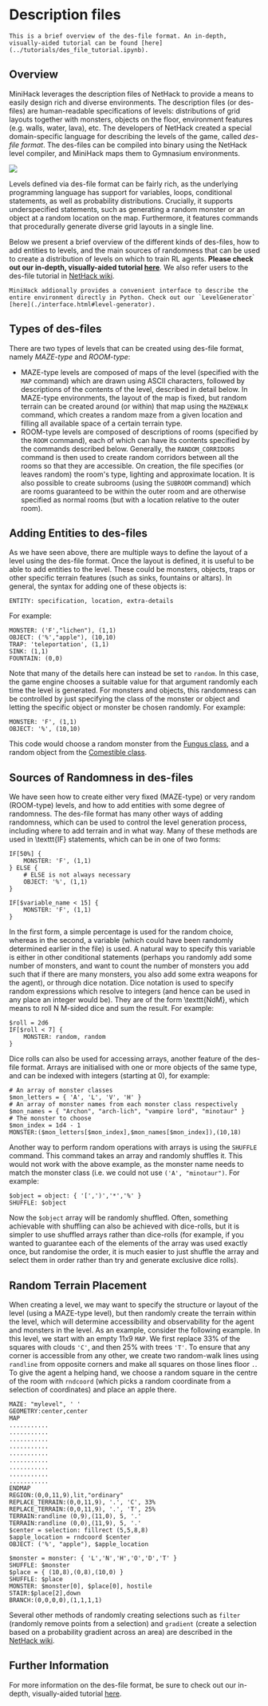 # Description files

````{note}
This is a brief overview of the des-file format. An in-depth, visually-aided tutorial can be found [here](../tutorials/des_file_tutorial.ipynb).
````

## Overview

MiniHack leverages the description files of NetHack to provide a means to easily design rich and diverse environments. The description files (or des-files) are human-readable specifications of levels: distributions of grid layouts together with monsters, objects on the floor, environment features (e.g. walls, water, lava), etc. The developers of NetHack created a special domain-specific language for describing the levels of the game, called _des-file format_. The des-files can be compiled into binary using the NetHack level compiler, and MiniHack maps them to Gymnasium environments.

![](../imgs/des_file.gif)

Levels defined via des-file format can be fairly rich, as the underlying programming language has support for variables, loops, conditional statements, as well as probability distributions. Crucially, it supports underspecified statements, such as generating a random monster or an object at a random location on the map. Furthermore, it features commands that procedurally generate diverse grid layouts in a single line.

Below we present a brief overview of the different kinds of des-files, how to add entities to levels, and the main sources of randomness that can be used to create a distribution of levels on which to train RL agents. __Please check out our in-depth, visually-aided tutorial [here](../tutorials/des_file/index)__. We also refer users to the des-file tutorial in [NetHack wiki](https://nethackwiki.com/wiki/Des-file_format).

````{note}
MiniHack addionally provides a convenient interface to describe the entire environment directly in Python. Check out our `LevelGenerator` [here](./interface.html#level-generator).
````

## Types of des-files

There are two types of levels that can be created using des-file format, namely *MAZE-type* and *ROOM-type*:
- MAZE-type levels are composed of maps of the level (specified with the `MAP` command) which are drawn using ASCII characters, followed by descriptions of the contents of the level, described in detail below. In MAZE-type environments, the layout of the map is fixed, but random terrain can be created around (or within) that map using the `MAZEWALK` command, which creates a random maze from a given location and filling all available space of a certain terrain type.
- ROOM-type levels are composed of descriptions of rooms (specified by the `ROOM` command), each of which can have its contents specified by the commands described below. Generally, the `RANDOM_CORRIDORS` command is then used to create random corridors between all the rooms so that they are accessible. On creation, the file specifies (or leaves random) the room's type, lighting and approximate location. It is also possible to create subrooms (using the `SUBROOM` command) which are rooms guaranteed to be within the outer room and are otherwise specified as normal rooms (but with a location relative to the outer room).

## Adding Entities to des-files

As we have seen above, there are multiple ways to define the layout of a level using the des-file format. Once the layout is defined, it is useful to be able to add entities to the level. These could be monsters, objects, traps or other specific terrain features (such as sinks, fountains or altars). In general, the syntax for adding one of these objects is:
```
ENTITY: specification, location, extra-details
```
For example:
```
MONSTER: ('F',"lichen"), (1,1)
OBJECT: ('%',"apple"), (10,10)
TRAP: 'teleportation', (1,1)
SINK: (1,1)
FOUNTAIN: (0,0)
```

Note that many of the details here can instead be set to `random`. In this case, the game engine chooses a suitable value for that argument randomly each time the level is generated. For monsters and objects, this randomness can be controlled by just specifying the class of the monster or object and letting the specific object or monster be chosen randomly. For example:
```
MONSTER: 'F', (1,1)
OBJECT: '%', (10,10)
```
This code would choose a random monster from the [Fungus class](https://nethackwiki.com/wiki/Fungus), and a random object from the [Comestible class](https://nethackwiki.com/wiki/Comestible).

## Sources of Randomness in des-files

We have seen how to create either very fixed (MAZE-type) or very random (ROOM-type) levels, and how to add entities with some degree of randomness.
The des-file format has many other ways of adding randomness, which can be used to control the level generation process, including where to add terrain and in what way. Many of these methods are used in \texttt{IF} statements, which can be in one of two forms:
```
IF[50%] {
    MONSTER: 'F', (1,1)
} ELSE {
    # ELSE is not always necessary
    OBJECT: '%', (1,1)
}

IF[$variable_name < 15] {
    MONSTER: 'F', (1,1)
}
```
In the first form, a simple percentage is used for the random choice, whereas in the second, a variable (which could have been randomly determined earlier in the file) is used. A natural way to specify this variable is either in other conditional statements (perhaps you randomly add some number of monsters, and want to count the number of monsters you add such that if there are many monsters, you also add some extra weapons for the agent), or through dice notation. Dice notation is used to specify random expressions which resolve to integers (and hence can be used in any place an integer would be). They are of the form \texttt{NdM}, which means to roll N M-sided dice and sum the result. For example:

```
$roll = 2d6
IF[$roll < 7] {
    MONSTER: random, random
}
```

Dice rolls can also be used for accessing arrays, another feature of the des-file format. Arrays are initialised with one or more objects of the same type, and can be indexed with integers (starting at 0), for example:
```
# An array of monster classes
$mon_letters = { 'A', 'L', 'V', 'H' }
# An array of monster names from each monster class respectively
$mon_names = { "Archon", "arch-lich", "vampire lord", "minotaur" }
# The monster to choose
$mon_index = 1d4 - 1
MONSTER:($mon_letters[$mon_index],$mon_names[$mon_index]),(10,18)
```

Another way to perform random operations with arrays is using the `SHUFFLE` command. This command takes an array and randomly shuffles it. This would not work with the above example, as the monster name needs to match the monster class (i.e. we could not use `('A', "minotaur")`. For example:
```
$object = object: { '[',')','*','%' }
SHUFFLE: $object
```
Now the `$object` array will be randomly shuffled. Often, something achievable with shuffling can also be achieved with dice-rolls, but it is simpler to use shuffled arrays rather than dice-rolls (for example, if you wanted to guarantee each of the elements of the array was used exactly once, but randomise the order, it is much easier to just shuffle the array and select them in order rather than try and generate exclusive dice rolls).

## Random Terrain Placement

When creating a level, we may want to specify the structure or layout of the level (using a MAZE-type level), but then randomly create the terrain within the level, which will determine accessibility and observability for the agent and monsters in the level. As an example, consider the following example. In this level, we start with an empty 11x9 `MAP`. We first replace 33% of the squares with clouds `'C'`, and then 25% with trees `'T'`. To ensure that any corner is accessible from any other, we create two random-walk lines using `randline` from opposite corners and make all squares on those lines floor `.`. To give the agent a helping hand, we choose a random square in the centre of the room with `rndcoord` (which picks a random coordinate from a selection of coordinates) and place an apple there.

```
MAZE: "mylevel", ' '
GEOMETRY:center,center
MAP
...........
...........
...........
...........
...........
...........
...........
...........
...........
ENDMAP
REGION:(0,0,11,9),lit,"ordinary"
REPLACE_TERRAIN:(0,0,11,9), '.', 'C', 33%
REPLACE_TERRAIN:(0,0,11,9), '.', 'T', 25%
TERRAIN:randline (0,9),(11,0), 5, '.'
TERRAIN:randline (0,0),(11,9), 5, '.'
$center = selection: fillrect (5,5,8,8)
$apple_location = rndcoord $center
OBJECT: ('%', "apple"), $apple_location

$monster = monster: { 'L','N','H','O','D','T' }
SHUFFLE: $monster
$place = { (10,8),(0,8),(10,0) }
SHUFFLE: $place
MONSTER: $monster[0], $place[0], hostile
STAIR:$place[2],down
BRANCH:(0,0,0,0),(1,1,1,1)
```

Several other methods of randomly creating selections such as `filter` (randomly remove points from a selection) and `gradient` (create a selection based on a probability gradient across an area) are described in the [NetHack wiki](https://nethackwiki.com/wiki/Des-file_format).

## Further Information

For more information on the des-file format, be sure to check out our in-depth, visually-aided tutorial [here](../tutorials/des_file/index).
